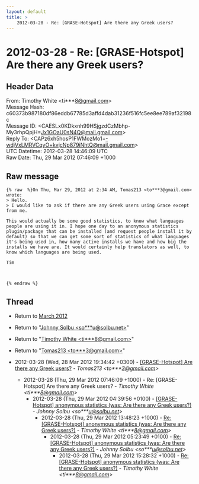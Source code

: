 ```yaml
---
layout: default
title: >
    2012-03-28 - Re: [GRASE-Hotspot] Are there any Greek users?
---
```


# 2012-03-28 - Re: [GRASE-Hotspot] Are there any Greek users?

## Header Data

From: Timothy White \<ti***8@gmail.com\><br>
Message Hash: c60373b987180df86eddb67785d3affd4dab31236f516fc5ee8ee789af32198c<br>
Message ID: \<CAESLx0KDkxnh99HSjgzdCzMbhp-My3rhpQpjH=Jx1GOaU0sN4Q@mail.gmail.com\><br>
Reply To: \<CAPz6xh5hosP1FWMozMo1=-wdjVxLMRVCqyO+kvjcNp879iNhtQ@mail.gmail.com\><br>
UTC Datetime: 2012-03-28 14:46:09 UTC<br>
Raw Date: Thu, 29 Mar 2012 07:46:09 +1000<br>

## Raw message

```
{% raw  %}On Thu, Mar 29, 2012 at 2:34 AM, Tomas213 <to***3@gmail.com> wrote:
> Hello.
> I would like to ask if there are any Greek users using Grace except from me.

This would actually be some good statistics, to know what languages
people are using it in. I hope one day to an anonymous statistics
plugin/package that can be installed (and request people install it by
default) so that we can get some sort of statistics of what languages
it's being used in, how many active installs we have and how big the
installs we have are. It would certainly help translators as well, to
know which languages are being used.

Tim



{% endraw %}
```

## Thread

+ Return to [March 2012](/archive/2012/03)

+ Return to "[Johnny Solbu <so***u<span>@</span>solbu.net>](/authors/so___u_at_solbu_net)"
+ Return to "[Timothy White <ti***8<span>@</span>gmail.com>](/authors/ti___8_at_gmail_com)"
+ Return to "[Tomas213 <to***3<span>@</span>gmail.com>](/authors/to___3_at_gmail_com)"

+ 2012-03-28 (Wed, 28 Mar 2012 19:34:42 +0300) - [[GRASE-Hotspot] Are there any Greek users?](/archive/2012/03/2f0e04ee72e2db2c0701c62603a42cbf784d2b5bd172fc9f0ea2127d03768d53) - _Tomas213 \<to***3@gmail.com\>_
  + 2012-03-28 (Thu, 29 Mar 2012 07:46:09 +1000) - Re: [GRASE-Hotspot] Are there any Greek users? - _Timothy White \<ti***8@gmail.com\>_
    + 2012-03-28 (Thu, 29 Mar 2012 04:39:56 +0100) - [[GRASE-Hotspot] anonymous statistics (was: Are there any Greek	users?)](/archive/2012/03/ce7e5e8d922f321ab4e2c1948e51962092aa5250baf8e261c9cbca1b6c12a78d) - _Johnny Solbu \<so***u@solbu.net\>_
      + 2012-03-28 (Thu, 29 Mar 2012 13:48:23 +1000) - [Re: [GRASE-Hotspot] anonymous statistics (was: Are there any Greek	users?)](/archive/2012/03/9f58b64cee237339ab7bddf3905ffae7fbbb9c3ea2b1b55333cce7643691aeb6) - _Timothy White \<ti***8@gmail.com\>_
        + 2012-03-28 (Thu, 29 Mar 2012 05:23:49 +0100) - [Re: [GRASE-Hotspot] anonymous statistics (was: Are there any Greek	users?)](/archive/2012/03/09ee4d43db7138b45cf0108cd34ae81c94b101fdf0a4adc4018c4a17212450d4) - _Johnny Solbu \<so***u@solbu.net\>_
          + 2012-03-28 (Thu, 29 Mar 2012 15:28:32 +1000) - [Re: [GRASE-Hotspot] anonymous statistics (was: Are there any Greek	users?)](/archive/2012/03/0137c3ee25f9fc0be4d8234c0496571450a243d11ff51ae92d59653c40635dfd) - _Timothy White \<ti***8@gmail.com\>_

